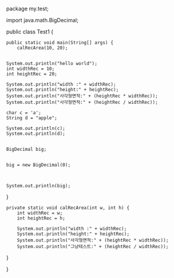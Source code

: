 package my.test;

import java.math.BigDecimal;

public class Test1 {


	public static void main(String[] args) {
		calRecArea(10, 20);


	System.out.println("hello world");
	int widthRec = 10;
	int heightRec = 20;

	System.out.println("width :" + widthRec);
	System.out.println("height:" + heightRec);
	System.out.println("사각형면적:" + (heightRec * widthRec));
	System.out.println("사각형면적:" + (heightRec / widthRec));

	char c = 'a';
	String d = "apple";

	System.out.println(c);
	System.out.println(d);


	BigDecimal big;


	big = new BigDecimal(0);



	System.out.println(big);


}


	private static void calRecArea(int w, int h) {
		int widthRec = w;
		int heightRec = h;

		System.out.println("width :" + widthRec);
		System.out.println("height:" + heightRec);
		System.out.println("사각형면적:" + (heightRec * widthRec));
		System.out.println("그냥테스트:" + (heightRec / widthRec));
}



}
